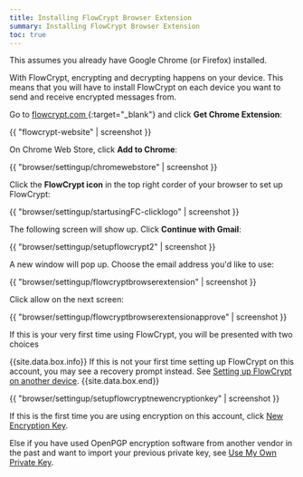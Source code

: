```yaml
---
title: Installing FlowCrypt Browser Extension
summary: Installing FlowCrypt Browser Extension
toc: true
---
```


This assumes you already have Google Chrome (or Firefox) installed.

With FlowCrypt, encrypting and decrypting happens on your device. This means that you will have to install FlowCrypt on each device you want to send and receive encrypted messages from.

Go to [flowcrypt.com&nbsp;<i class='fa fa-external-link'></i>](https://flowcrypt.com){:target="_blank"} and click **Get Chrome Extension**:

{{ "flowcrypt-website" | screenshot }}

On Chrome Web Store, click **Add to Chrome**:

{{ "browser/settingup/chromewebstore" | screenshot }}

Click the **FlowCrypt icon** in the top right corder of your browser to set up FlowCrypt:

{{ "browser/settingup/startusingFC-clicklogo" | screenshot }}

The following screen will show up. Click **Continue with Gmail**:

{{ "browser/settingup/setupflowcrypt2" | screenshot }}

A new window will pop up. Choose the email address you'd like to use:

{{ "browser/settingup/flowcryptbrowserextension" | screenshot }}

Click allow on the next screen:

{{ "browser/settingup/flowcryptbrowserextensionapprove" | screenshot }}

If this is your very first time using FlowCrypt, you will be presented with two choices

{{site.data.box.info}}
If this is not your first time setting up FlowCrypt on this account, you may see a recovery prompt instead. See [Setting up FlowCrypt on another device](another-device.html).
{{site.data.box.end}}

{{ "browser/settingup/setupflowcryptnewencryptionkey" | screenshot }}

If this is the first time you are using encryption on this account, click [New Encryption Key](new-private-key.html).

Else if you have used OpenPGP encryption software from another vendor in the past and want to import your previous private key, see [Use My Own Private Key](import-private-key.html).
